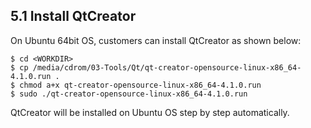 ## 5.1 Install QtCreator  

On Ubuntu 64bit OS, customers can install QtCreator as shown below:  

```
$ cd <WORKDIR>
$ cp /media/cdrom/03-Tools/Qt/qt-creator-opensource-linux-x86_64-4.1.0.run .
$ chmod a+x qt-creator-opensource-linux-x86_64-4.1.0.run
$ sudo ./qt-creator-opensource-linux-x86_64-4.1.0.run
```  

QtCreator will be installed on Ubuntu OS step by step automatically.   
